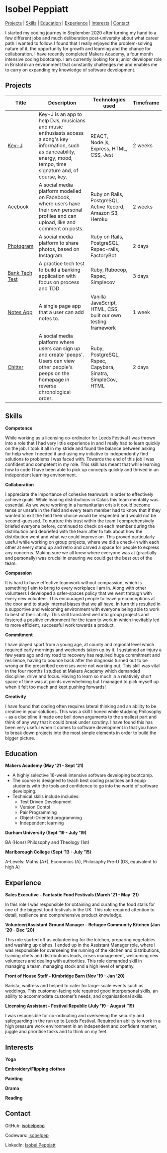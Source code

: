 # Isobel Peppiatt

[Projects](#projects) | [Skills](#skills) | [Education](#education) | [Experience](#experience) | [Interests](#interests) | [Contact](#contact)

I started my coding journey in September 2020 after turning my hand to a few different jobs and much deliberation post-university about what career path I wanted to follow. I found that I really enjoyed the problem-solving nature of it, the opportunity for growth and learning and the chance for collaboration. I have recently completed Makers Academy, a four month intensive coding bootcamp. I am currently looking for a junior developer role in Bristol in an environment that constantly challenges me and enables me to carry on expanding my knowledge of software development.

## Projects

| Title    | Description | Technologies used | Timeframe |
|----------|-------------|-------------------|-----------|
|[Key-J](https://github.com/isobelpepp/key-j)| Key-J is an app to help DJs, musicians and music enthusiasts access a song's key information, such as danceability, energy, mood, tempo, time signature and, of course, key.| REACT, Node.js, Express, HTML, CSS, Jest | 2 weeks|
|[Acebook](https://github.com/isobelpepp/acebook-danger-noodles)| A social media platform modelled on Facebook, where users have their own personal profiles and can upload, like and comment on posts. | Ruby on Rails, PostgreSQL, Active Record, Amazon S3, Heroku | 2 weeks |
|[Photogram](https://github.com/isobelpepp/photogram) | A social media platform to share photos, based on Instagram. | Ruby on Rails, PostgreSQL, Rspec-rails, FactoryBot | 2 days |
|[Bank Tech Test](https://github.com/isobelpepp/bank-tech-test) | A practice tech test to build a banking application with focus on process and TDD | Ruby, Rubocop, Rspec, Simplecov | 3 days |
|[Notes App](https://github.com/isobelpepp/js-notes-app) | A single page app that a user can add notes to. | Vanilla JavaScript, HTML, CSS, built our own testing framework | 1 week |
|[Chitter](https://github.com/isobelpepp/chitter-challenge)| A social media platform where users can sign up and create 'peeps'. Users can view other people's peeps on the homepage in reverse chronological order. | Ruby, PostgreSQL, Rspec, Capybara, Sinatra, SimpleCov, HTML | 2 days |

## Skills

**Competence**

While working as a licensing co-ordinator for Leeds Festival I was thrown into a role that I had very little experience in and I really had to learn quickly on the job. I took it all in my stride and found the balance between asking for help when I needed it and using my initiative to independently find solutions to problems I was faced with. Towards the end of this job I was confident and competent in my role. This skill has meant that while learning how to code I have been able to pick up concepts quickly and thrived in an independent learning environment. 

**Collaboration**

I appreciate the importance of cohesive teamwork in order to effectively achieve goals. While leading distributions in Calais this team mentality was essential. As we were working in a humanitarian crisis it could become tense or unsafe in the field and every team member had to know that if they wanted to exit the field their choice would be respected and would not be second-guessed. To nurture this trust within the team I comprehensively briefed everyone before, continued to check on each member during the distribution and debriefed with the team after to talk about how the distribution went and what we could improve on. This proved particularly useful while working on group projects, where we did a check-in with each other at every stand up and retro and carved a space for people to express any concerns. Making sure we all knew where everyone was at (practially and personally) was crucial in ensuring we could get the best out of the team.

**Compassion**

It is hard to have effective teamwork without compassion, which is something I aim to bring to every workplace I am in. Along with other volunteers I developed a safer-spaces policy that we went through with every new volunteer. This encouraged people to leave preconceptions at the door and to study internal biases that we all have. In turn this resulted in a supportive and welcoming environment with everyone being able to work to best of their ability. This skill translated well into group projects and fostered a positive environment for the team to work in which inevitably led to more efficient, successful work towards a product.

**Commitment**

I have played sport from a young age, at county and regional level which required early mornings and weekends taken up by it. I sustained an injury a few years ago and my road to recovery has required huge commitment and resilience, having to bounce back after the diagnosis turned out to be wrong or the prescribed exercises were not working out. This skill was vital in the four months I studied at Makers Academy which demanded discipline, drive and focus. Having to learn so much in a relatively short space of time was at points overwhelming but I managed to pick myself up when it felt too much and kept pushing forwards!

**Creativity**

I have found that coding often requires lateral thinking and an ability to be creative in your solutions. This was a skill I honed while studying Philosophy - as a discipline it made one boil down arguments to the smallest part and think of any way that it could break under scrutiny. I have found this has been very useful when it comes to software development in that you have to break down projects into the most simple elements in order to build the bigger picture.


## Education

**Makers Academy (May ’21 - Sept ’21)**

- A highly selective 16-week intensive software developing bootcamp. 
- The course is designed to teach best coding practices and equip students with the tools and confidence to go into the world of software developing. 
- Technical skills include includes:
    - Test Driven Development
    - Version Contol
    - Pair Programming
    - Object-Oriented programming
    - Independent learning


**Durham University (Sept ’19 - July ’19)**

BA (Hons) Philosophy and Theology (1st)


**Marlborough College (Sept ’13 - July ’15)**

A-Levels: Maths (A*), Economics (A), Philosophy Pre-U (D3, equivalent to high A)


## Experience


**Sales Executive - Fantastic Food Festivals (March ’21 - May ’21)**

In this role I was responsible for obtaining and curating the food stalls for one of the biggest food festivals in the UK. This role required attention to detail, resilience and comprehensive product knowledge.

**Volunteer/Assistant Ground Manager - Refugee Community Kitchen (Jan ’20 - Dec ’20)**

This role started off as volunteering for the kitchen, preparing vegetables and washing up dishes. I ended up in the Assistant Manager role, where I was responsible for overseeing the running of the kitchen and distributions, training chefs and distributions leads, crises management, welcoming new volunteers and dealing with authorities. This role demanded skill in managing a team, managing stock and a high level of empathy.

**Front of House Staff - Kimbridge Barn (Nov ’19 - Jan ’20)**

Barista, waitress and helped to cater for large-scale events such as weddings. This customer-facing role required good interpersonal skills, an ability to accommodate customer’s needs, and organisational skills.

**Licensing Assistant - Festival Republic (July ’19 - August ’19)**

I was responsible for co-ordinating and overseeing the security and safeguarding in the run up to Leeds Festival. Required an ability to work in a high pressure work environment in an independent and confident manner, juggle and prioritise tasks and to think on my feet.


## Interests


**Yoga**

**Embroidery/Flipping clothes**

**Painting**

**Drama**

**Reading**


## Contact

GitHub: [isobelpepp](https://github.com/isobelpepp)

Codewars: [isobelpep](https://www.codewars.com/users/isobelpep)

LinkedIn: [Isobel Peppiatt](https://www.linkedin.com/in/isobel-peppiatt-952634221/)
